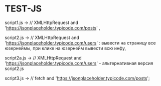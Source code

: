 # TEST-JS

script1.js -> // XMLHttpRequest and 'https://jsonplaceholder.typicode.com/posts' ,

script2.js -> // XMLHttpRequest and 'https://jsonplaceholder.typicode.com/users' :  вывести на страницу все юзернеймы, при клике на юзернейм вывести всю инфу, 
 
script2a.js -> // XMLHttpRequest and 'https://jsonplaceholder.typicode.com/users' - альтернативная версия  script2.js

script3.js -> // fetch and 'https://jsonplaceholder.typicode.com/posts';

